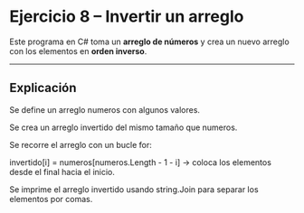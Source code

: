 #  Ejercicio 8 – Invertir un arreglo

Este programa en C# toma un **arreglo de números** y crea un nuevo arreglo con los elementos en **orden inverso**.

---
## Explicación 

Se define un arreglo numeros con algunos valores.

Se crea un arreglo invertido del mismo tamaño que numeros.

Se recorre el arreglo con un bucle for:

invertido[i] = numeros[numeros.Length - 1 - i] → coloca los elementos desde el final hacia el inicio.

Se imprime el arreglo invertido usando string.Join para separar los elementos por comas.